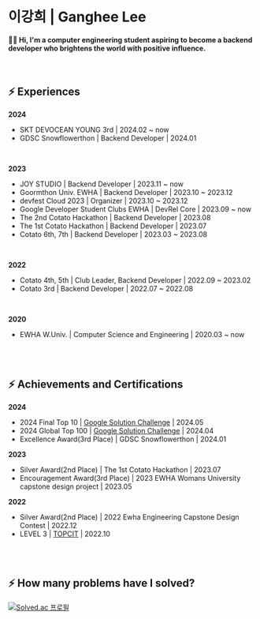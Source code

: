 # 이강희 | Ganghee Lee
#### 🌈💭 Hi, I'm a computer engineering student aspiring to become a backend developer who brightens the world with positive influence.

</br>

## ⚡ Experiences

**2024**
- SKT DEVOCEAN YOUNG 3rd | 2024.02 ~ now
- GDSC Snowflowerthon | Backend Developer | 2024.01
</br>

**2023**
- JOY STUDIO | Backend Developer | 2023.11 ~ now
- Goormthon Univ. EWHA | Backend Developer | 2023.10 ~ 2023.12
- devfest Cloud 2023 | Organizer | 2023.10 ~ 2023.12
- Google Developer Student Clubs EWHA | DevRel Core | 2023.09 ~ now
- The 2nd Cotato Hackathon | Backend Developer | 2023.08
- The 1st Cotato Hackathon | Backend Developer | 2023.07
- Cotato 6th, 7th | Backend Developer | 2023.03 ~ 2023.08
</br>

**2022**
- Cotato 4th, 5th | Club Leader, Backend Developer | 2022.09 ~ 2023.02
- Cotato 3rd | Backend Developer | 2022.07 ~ 2022.08
</br>

**2020**
- EWHA W.Univ. | Computer Science and Engineering | 2020.03 ~ now

</br></br>

## ⚡ Achievements and Certifications

**2024**
- 2024 Final Top 10 | [Google Solution Challenge](https://developers.google.com/community/gdsc-solution-challenge/winners) | 2024.05
- 2024 Global Top 100 | [Google Solution Challenge](https://developers.google.com/community/gdsc-solution-challenge/winners) | 2024.04
- Excellence Award(3rd Place) | GDSC Snowflowerthon | 2024.01

**2023**
- Silver Award(2nd Place) | The 1st Cotato Hackathon | 2023.07
- Encouragement Award(3rd Place) | 2023 EWHA Womans University capstone design project | 2023.05

**2022**
- Silver Award(2nd Place) | 2022 Ewha Engineering Capstone Design Contest | 2022.12
- LEVEL 3 | [TOPCIT](https://www.topcit.or.kr/introduction/topcit.do) | 2022.10

</br></br>

##  ⚡ How many problems have I solved?
 [![Solved.ac
프로필](http://mazassumnida.wtf/api/v2/generate_badge?boj=gangjjang5)](https://solved.ac/gangjjang5)
